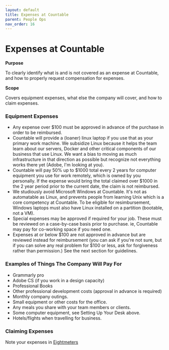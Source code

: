 ```yaml
---
layout: default
title: Expenses at Countable
parent: People Ops
nav_order: 16
---
```


# Expenses at Countable

**Purpose**

To clearly identify what is and is not covered as an expense at Countable, and how to properly request compensation for expenses.

**Scope**

Covers equipment expenses, what else the company will cover, and how to claim expenses.

### Equipment Expenses

  - Any expense over $100 must be approved in advance of the purchase in order to be reimbursed.
  - Countable will provide a (loaner) linux laptop if you use that as
    your primary work machine. We subsidize Linux because it helps the
    team learn about our servers, Docker and other critical components
    of our business that use Linux. We want a bias to moving as much
    infrastructure in that direction as possible but recognize not
    everything works there yet (Adobe, I'm looking at you).
  - Countable will pay 50% up to $1000 total every 2 years for computer
    equipment you use for work remotely, which is owned by you
    personally. If the expense would bring the total claimed over $1000
    in the 2 year period prior to the current date, the claim is not
    reimbursed.
  - We studiously avoid Microsoft Windows at Countable. It's not as
    automatable as Linux, and prevents people from learning Unix which
    is a core competency at Countable. To be eligible for
    resimbursement, Windows laptops must also have Linux installed on a
    partition (bootable, not a VM).
  - Special expenses may be approved if required for your job. These
    must be reviewed on a case-by-case basis prior to purchase. ie,
    Countable may pay for co-working space if you need one.
  - Expenses at or below $100 are not approved in advance but are
    reviewed instead for reimbursement (you can ask if you're not sure,
    but if you can solve any real problem for $100 or less, ask for
    forgiveness rather than permission.) See the next section for
    guidelines.

### Examples of Things The Company Will Pay For

  - Grammarly pro
  - Adobe CS (if you work in a design capacity)
  - Professional Books
  - Other professional development costs (approval in advance is
    required)
  - Monthly company outings.
  - Small equipment or other costs for the office.
  - Any meals you share with your team members or clients.
  - Some computer equipment, see Setting Up Your Desk above.
  - Hotels/flights when travelling for business.

### Claiming Expenses

Note your expenses in [Eightmeters](http://eightmeters.countable.ca)